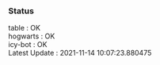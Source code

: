 ### Status


table : OK  
hogwarts : OK  
icy-bot : OK  
Latest Update : 2021-11-14 10:07:23.880475
